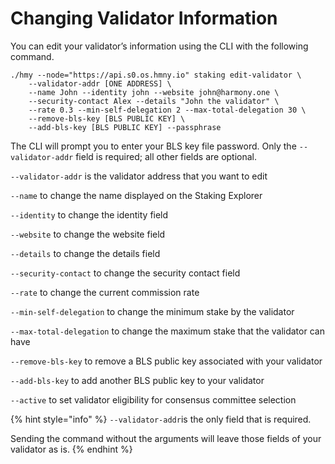 # Changing Validator Information

You can edit your validator’s information using the CLI with the following command.

```text
./hmy --node="https://api.s0.os.hmny.io" staking edit-validator \
    --validator-addr [ONE ADDRESS] \
    --name John --identity john --website john@harmony.one \
    --security-contact Alex --details "John the validator" \
    --rate 0.3 --min-self-delegation 2 --max-total-delegation 30 \
    --remove-bls-key [BLS PUBLIC KEY] \
    --add-bls-key [BLS PUBLIC KEY] --passphrase
```

The CLI will prompt you to enter your BLS key file password. Only the `--validator-addr` field is required; all other fields are optional.

`--validator-addr` is the validator address that you want to edit

`--name` to change the name displayed on the Staking Explorer

`--identity` to change the identity field

`--website` to change the website field

`--details` to change the details field

`--security-contact` to change the security contact field

`--rate` to change the current commission rate

`--min-self-delegation` to change the minimum stake by the validator

`--max-total-delegation` to change the maximum stake that the validator can have

`--remove-bls-key` to remove a BLS public key associated with your validator

`--add-bls-key` to add another BLS public key to your validator 

`--active` to set validator eligibility for consensus committee selection

{% hint style="info" %}
`--validator-addr`is the only field that is required.

Sending the command without the arguments will leave those fields of your validator as is.
{% endhint %}

